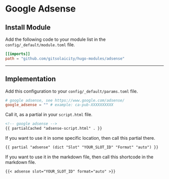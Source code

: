 # Google Adsense

## Install Module

Add the following code to your module list in the `config/_default/module.toml` file.

```toml
[[imports]]
path = "github.com/gitsolaicity/hugo-modules/adsense"
```

<hr>

## Implementation

Add this configuration to your `config/_default/params.toml` file.

```toml
# google adsense, see https://www.google.com/adsense/
google_adsense = "" # example: ca-pub-XXXXXXXXXX
```

Call it, as a partial in your `script.html` file.

```html
<!-- google adsense -->
{{ partialCached "adsense-script.html" . }}
```

If you want to use it in some specific location, then call this partial there.

```html
{{ partial "adsense" (dict "Slot" "YOUR_SLOT_ID" "Format" "auto") }}
```

If you want to use it in the markdown file, then call this shortcode in the markdown file.

```md
{{< adsense slot="YOUR_SLOT_ID" format="auto" >}}
```
